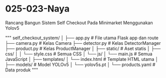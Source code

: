 # 025-023-Naya
Rancang Bangun Sistem Self Checkout Pada Minimarket Menggunakan Yolov5

"""
self_checkout_system/
│
├── app.py                  # File utama Flask app dan route
├── camera.py               # Kelas Camera
├── detector.py             # Kelas DetectorManager
├── product.py              # Kelas ProductManager
│
├── static/                 # Aset statis
│   ├── css/
│   │   └── style.css       # Semua CSS
│   └── js/
│       └── main.js         # Semua JavaScript
│
├── templates/
│   └── index.html          # Template HTML utama
│
├── models/                 # Model YOLOv5
│   └── yolov5s.pt
│
└── products.yaml           # Data produk
"""
